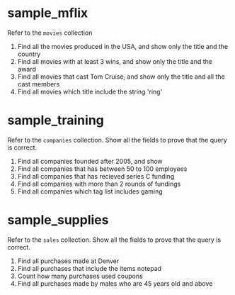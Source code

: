 # sample_mflix 
Refer to the `movies` collection
1. Find all the movies produced in the USA, and show only the title and the country
2. Find all movies with at least 3 wins, and show only the title and the award
3. Find all movies that cast Tom Cruise, and show only the title and all the cast members
4. Find all movies which title include the string 'ring'

# sample_training 
Refer to the `companies` collection. Show all the fields to prove that the query is correct.
1. Find all companies founded after 2005, and show 
2. Find all companies that has between 50 to 100 employees
3. Find all companies that has recieved series C funding
4. Find all companies with more than 2 rounds of fundings
5. Find all companies which tag list includes gaming

# sample_supplies
Refer to the `sales` collection. Show all the fields to prove that the query is correct.
1. Find all purchases made at Denver
2. Find all purchases that include the items notepad 
3. Count how many purchases used coupons
4. Find all purchases made by males who are 45 years old and above

